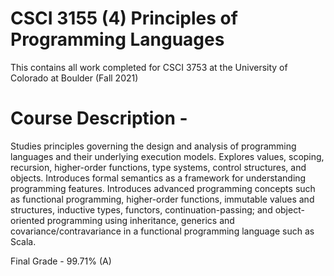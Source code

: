 # CSCI 3155 (4) Principles of Programming Languages
This contains all work completed for CSCI 3753 at the University of Colorado at Boulder (Fall 2021)

# Course Description -
Studies principles governing the design and analysis of programming languages and their underlying execution models. Explores values, scoping, recursion, higher-order functions, type systems, control structures, and objects. Introduces formal semantics as a framework for understanding programming features. Introduces advanced programming concepts such as functional programming, higher-order functions, immutable values and structures, inductive types, functors, continuation-passing; and object-oriented programming using inheritance, generics and covariance/contravariance in a functional programming language such as Scala.

Final Grade - 99.71% (A)
